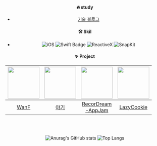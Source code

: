 <div align="center">

#### :fire: study
- [기술 블로그](https://88yhtserof.tistory.com)

#### 🛠️ Skil
- ![iOS](https://img.shields.io/badge/iOS-000000?style=flat-square&logo=Apple&logoColor=white)
![Swift Badge](https://img.shields.io/badge/Swift-FA7343?style=flat-square&logo=Swift&logoColor=white)
![ReactiveX](https://img.shields.io/badge/RxSwift-B7178C?style=flat-square&logo=ReactiveX&logoColor=white)
![SnapKit](https://img.shields.io/badge/SnapKit-52B0E7?style=flat-square&logo=suckless&logoColor=white)

#### :sparkles: Project
| <img width="100" height="100" src="https://github.com/WanF-Project/WanF-Project-iOS/assets/65601189/8daa61d5-9b72-4b1e-a054-16f22656d725"> | <img width="100" height="100" src="https://github.com/88yhtserof/88yhtserof/assets/65601189/d1f4c96a-8cc5-471f-9746-fb2e19b45b1e"> | <img width="100" height="100" src="https://github.com/88yhtserof/88yhtserof/assets/65601189/f040901d-91e7-4e96-b852-bdc86b5ecee3"> | <img width="100" height="100" src="https://github.com/88yhtserof/LazyCookie/assets/65601189/beb3e874-4693-437c-ac4c-f6a6978db8cb"> |
|:---------:|:---------:|:---------:| :---------:|
| [WanF](https://github.com/WanF-Project/WanF-Project-iOS) | [야기](https://github.com/88yhtserof/YaGi) |[RecorDream<br>-AppJam](https://github.com/TeamRecorDream/RecorDream-iOS-AppJam) | [LazyCookie](https://github.com/88yhtserof/LazyCookie) |



<br>

\
![Anurag's GitHub stats](https://github-readme-stats.vercel.app/api?username=88yhtserof&show_icons=true&title_color=6A5ACD&text_color=483D8B&icon_color=FFD700)
![Top Langs](https://github-readme-stats.vercel.app/api/top-langs/?username=88yhtserof&layout=compact&title_color=6A5ACD)

</div>
